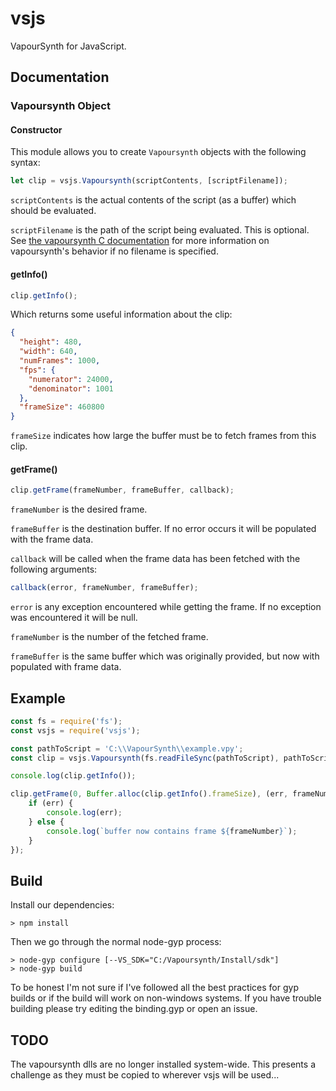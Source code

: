 # vsjs
VapourSynth for JavaScript.

## Documentation
### Vapoursynth Object
#### Constructor
This module allows you to create `Vapoursynth` objects with the following
syntax:
```javascript
let clip = vsjs.Vapoursynth(scriptContents, [scriptFilename]);
```
`scriptContents` is the actual contents of the script (as a buffer) which
should be evaluated.

`scriptFilename` is the path of the script being evaluated. This is optional.
See
[the vapoursynth C documentation](http://vapoursynth.com/doc/api/vsscript.h.html#vsscript-evaluatescript)
for more information on vapoursynth's behavior if no filename is specified.

#### getInfo()
```javascript
clip.getInfo();
```
Which returns some useful information about the clip:
```json
{
  "height": 480,
  "width": 640,
  "numFrames": 1000,
  "fps": {
    "numerator": 24000,
    "denominator": 1001
  },
  "frameSize": 460800
}
```
`frameSize` indicates how large the buffer must be to fetch frames from this
clip.

#### getFrame()
```javascript
clip.getFrame(frameNumber, frameBuffer, callback);
```
`frameNumber` is the desired frame.

`frameBuffer` is the destination buffer. If no error occurs it will be populated
with the frame data.

`callback` will be called when the frame data has been fetched with the
following arguments:
```javascript
callback(error, frameNumber, frameBuffer);
```
`error` is any exception encountered while getting the frame. If no exception
was encountered it will be null.

`frameNumber` is the number of the fetched frame.

`frameBuffer` is the same buffer which was originally provided, but now with
populated with frame data.

## Example
```javascript
const fs = require('fs');
const vsjs = require('vsjs');

const pathToScript = 'C:\\VapourSynth\\example.vpy';
const clip = vsjs.Vapoursynth(fs.readFileSync(pathToScript), pathToScript);

console.log(clip.getInfo());

clip.getFrame(0, Buffer.alloc(clip.getInfo().frameSize), (err, frameNumber, buffer) => {
    if (err) {
        console.log(err);
    } else {
        console.log(`buffer now contains frame ${frameNumber}`);
    }
});
```

## Build
Install our dependencies:
```
> npm install
```
Then we go through the normal node-gyp process:
```
> node-gyp configure [--VS_SDK="C:/Vapoursynth/Install/sdk"]
> node-gyp build
```
To be honest I'm not sure if I've followed all the best practices for gyp
builds or if the build will work on non-windows systems. If you have trouble
building please try editing the binding.gyp or open an issue. 

## TODO
The vapoursynth dlls are no longer installed system-wide. This presents a
challenge as they must be copied to wherever vsjs will be used...